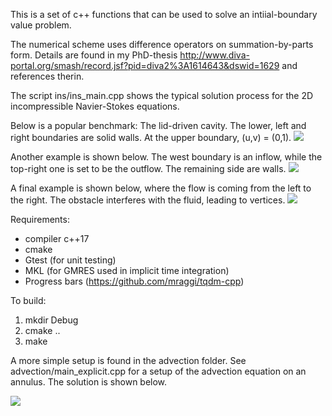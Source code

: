 This is a set of c++ functions that can be used to solve an intiial-boundary value problem.

The numerical scheme uses difference operators on summation-by-parts form. Details are found in my PhD-thesis
http://www.diva-portal.org/smash/record.jsf?pid=diva2%3A1614643&dswid=1629 and references therin.

The script ins/ins_main.cpp shows the typical solution process for the 2D incompressible Navier-Stokes equations.

Below is a popular benchmark: The lid-driven cavity. The lower, left and right boundaries are solid walls. 
At the upper boundary, (u,v) = (0,1).
![](https://github.com/frla4413/sbpp/blob/main/images/cavity.png)

Another example is shown below. The west boundary is an inflow, while the top-right one is set to be the outflow. The remaining side are walls.
![](https://github.com/frla4413/sbpp/blob/main/gifs/channel.gif)

A final example is shown below, where the flow is coming from the left to the right. The obstacle interferes with the fluid, leading to vertices.
![](https://github.com/frla4413/sbpp/blob/main/gifs/vorticity.gif)


Requirements:
* compiler c++17
* cmake
* Gtest (for unit testing)
* MKL (for GMRES used in implicit time integration)
* Progress bars (https://github.com/mraggi/tqdm-cpp)

To build:
1. mkdir Debug
2. cmake ..
3. make

A more simple setup is found in the advection folder. See advection/main_explicit.cpp for a setup of the advection equation on an annulus. The solution is shown below.

![](https://github.com/frla4413/sbpp/blob/main/gifs/annulus.gif)
